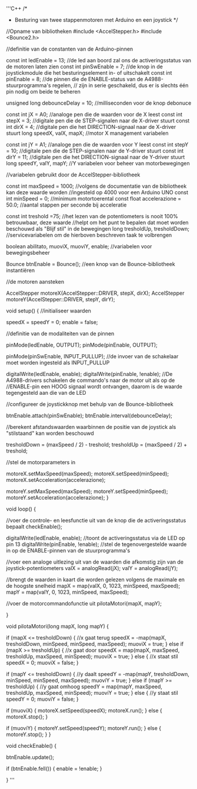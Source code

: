 '''C++
/*
 * Besturing van twee stappenmotoren met Arduino en een joystick
 */
 
//Opname van bibliotheken
#include <AccelStepper.h>
#include <Bounce2.h>
 
//definitie van de constanten van de Arduino-pinnen

const int ledEnable = 13; //de led aan boord zal ons de activeringsstatus van de motoren laten zien
const int pinSwEnable = 7;  //de knop in de joystickmodule die het besturingselement in- of uitschakelt
const int pinEnable = 8;  //de pinnen die de ENABLE-status van de A4988-stuurprogramma's regelen,
// zijn in serie geschakeld, dus er is slechts één pin nodig om beide te beheren
 
unsigned long debounceDelay = 10; //milliseconden voor de knop debonuce

const int jX = A0;  //analoge pen die de waarden voor de X leest
const int stepX = 3;  //digitale pen die de STEP-signalen naar de X-driver stuurt
const int dirX = 4; //digitale pen die het DIRECTION-signaal naar de X-driver stuurt
long speedX, valX, mapX;  //motor X management variabelen
 
const int jY = A1;  //analoge pen die de waarden voor Y leest
const int stepY = 10;  //digitale pen die de STEP-signalen naar de Y-driver stuurt
const int dirY = 11; //digitale pen die het DIRECTION-signaal naar de Y-driver stuurt
long speedY, valY, mapY;  //Y variabelen voor beheer van motorbewegingen
 
//variabelen gebruikt door de AccelStepper-bibliotheek

const int maxSpeed = 1000;  //volgens de documentatie van de bibliotheek kan deze waarde worden
//ingesteld op 4000 voor een Arduino UNO
const int minSpeed = 0; //minimum motortoerental
const float accelerazione = 50.0; //aantal stappen per seconde bij acceleratie
 
const int treshold =75;  //het lezen van de potentiometers is nooit 100% betrouwbaar, deze waarde
//helpt om het punt te bepalen dat moet worden beschouwd als "Blijf stil" in de bewegingen
long tresholdUp, tresholdDown;  //servicevariabelen om de hierboven beschreven taak te volbrengen
 
boolean abilitato, muoviX, muoviY, enable;  //variabelen voor bewegingsbeheer
 
Bounce btnEnable = Bounce();  //een knop van de Bounce-bibliotheek instantiëren
 
//de motoren aansteken

AccelStepper motoreX(AccelStepper::DRIVER, stepX, dirX);
AccelStepper motoreY(AccelStepper::DRIVER, stepY, dirY);
 
void setup() {
  //initialiseer waarden
  
  speedX = speedY = 0;
  enable = false;
 
  //definitie van de modaliteiten van de pinnen
  
  pinMode(ledEnable, OUTPUT);
  pinMode(pinEnable, OUTPUT);
 
  pinMode(pinSwEnable, INPUT_PULLUP); //de invoer van de schakelaar moet worden ingesteld als INPUT_PULLUP
 
  digitalWrite(ledEnable, enable);
  digitalWrite(pinEnable, !enable); //De A4988-drivers schakelen de commando's naar de motor uit als op de
  //ENABLE-pin een HOOG signaal wordt ontvangen, daarom is de waarde tegengesteld aan die van de LED
 
  //configureer de joystickknop met behulp van de Bounce-bibliotheek
  
  btnEnable.attach(pinSwEnable);
  btnEnable.interval(debounceDelay);
 
  //berekent afstandswaarden waarbinnen de positie van de joystick als "stilstaand" kan worden beschouwd
  
  tresholdDown = (maxSpeed / 2) - treshold;
  tresholdUp = (maxSpeed / 2) + treshold;
 
  //stel de motorparameters in
  
  motoreX.setMaxSpeed(maxSpeed);
  motoreX.setSpeed(minSpeed);
  motoreX.setAcceleration(accelerazione);
 
  motoreY.setMaxSpeed(maxSpeed);
  motoreY.setSpeed(minSpeed);
  motoreY.setAcceleration(accelerazione);
}
 
void loop() {
 
  //voer de controle- en leesfunctie uit van de knop die de activeringsstatus bepaalt
  checkEnable();
 
  digitalWrite(ledEnable, enable);  //toont de activeringsstatus via de LED op pin 13
  digitalWrite(pinEnable, !enable); //stel de tegenovergestelde waarde in op de ENABLE-pinnen van de stuurprogramma's
 
  //voer een analoge uitlezing uit van de waarden die afkomstig zijn van de joystick-potentiometers
  valX = analogRead(jX);
  valY = analogRead(jY);
 
  //brengt de waarden in kaart die worden gelezen volgens de maximale en de hoogste snelheid
  mapX = map(valX, 0, 1023, minSpeed, maxSpeed);
  mapY = map(valY, 0, 1023, minSpeed, maxSpeed);
 
  //voer de motorcommandofunctie uit
  pilotaMotori(mapX, mapY);
 
}
 
void pilotaMotori(long mapX, long mapY) {
 
  if (mapX <= tresholdDown) {
    //x gaat terug
    speedX = -map(mapX, tresholdDown, minSpeed,   minSpeed, maxSpeed);
    muoviX = true;
  } else if (mapX >= tresholdUp) {
    //x gaat door
    speedX = map(mapX,  maxSpeed, tresholdUp,  maxSpeed, minSpeed);
    muoviX = true;
  } else {
    //x staat stil
    speedX = 0;
    muoviX = false;
  }
 
  if (mapY <= tresholdDown) {
    //y daalt
    speedY = -map(mapY, tresholdDown, minSpeed,   minSpeed, maxSpeed);
    muoviY = true;
  } else if (mapY >= tresholdUp) {
    //y gaat omhoog
    speedY = map(mapY,  maxSpeed, tresholdUp,  maxSpeed, minSpeed);
    muoviY = true;
  } else {
    //y staat stil
    speedY = 0;
    muoviY = false;
  }
 
  if (muoviX) {
    motoreX.setSpeed(speedX);
    motoreX.run();
  } else {
    motoreX.stop();
  }
 
  if (muoviY) {
    motoreY.setSpeed(speedY);
    motoreY.run();
  } else {
    motoreY.stop();
  }
}
 
 
void checkEnable() {
 
  btnEnable.update();
 
  if (btnEnable.fell()) {
    enable = !enable;
  }
 
}
'''
